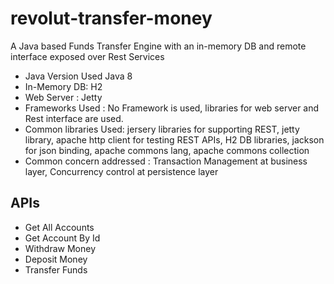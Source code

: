 # revolut-transfer-money
A Java based Funds Transfer Engine with an in-memory DB and remote interface exposed over Rest Services 

* Java Version Used Java 8
* In-Memory DB: H2
* Web Server : Jetty
* Frameworks Used : No Framework is used, libraries for web server and Rest interface are used.
* Common libraries Used: jersery libraries for supporting REST, jetty library, apache http client for testing REST APIs, H2 DB libraries, jackson for json binding, apache commons lang, apache commons collection
* Common concern addressed : Transaction Management at business layer, Concurrency control at persistence layer

## APIs
* Get All Accounts
* Get Account By Id
* Withdraw Money
* Deposit Money
* Transfer Funds
